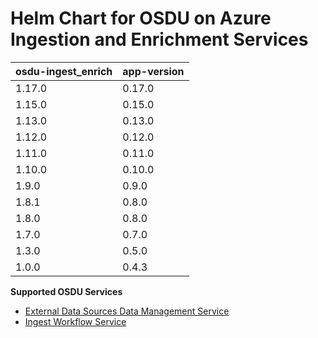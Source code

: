 # Helm Chart for OSDU on Azure Ingestion and Enrichment Services

| osdu-ingest_enrich  | app-version  |
| ------------------- | ----------   |
| 1.17.0              | 0.17.0       |
| 1.15.0              | 0.15.0       |
| 1.13.0              | 0.13.0       |
| 1.12.0              | 0.12.0       |
| 1.11.0              | 0.11.0       |
| 1.10.0              | 0.10.0       |
| 1.9.0               | 0.9.0        |
| 1.8.1               | 0.8.0        |
| 1.8.0               | 0.8.0        |
| 1.7.0               | 0.7.0        |
| 1.3.0               | 0.5.0        |
| 1.0.0               | 0.4.3        |

__Supported OSDU Services__
- [External Data Sources Data Management Service](https://community.opengroup.org/osdu/platform/data-flow/ingestion/external-data-sources/eds-dms)
- [Ingest Workflow Service](https://community.opengroup.org/osdu/platform/data-flow/ingestion/ingestion-workflow)
